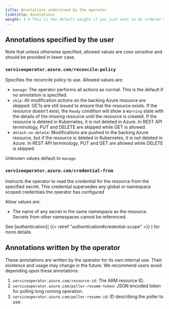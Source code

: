 ```yaml
---
title: Annotations understood by the operator
linktitle: Annotations
weight: 1 # This is the default weight if you just want to be ordered alphabetically
---
```


## Annotations specified by the user

Note that unless otherwise specified, allowed values are _case sensitive_ and should be provided in lower case.

### `serviceoperator.azure.com/reconcile-policy`

Specifies the reconcile policy to use. Allowed values are:

- `manage`: The operator performs all actions as normal. This is the default if no annotation is specified.
- `skip`: All modification actions on the backing Azure resource are skipped. GETs are still issued to ensure that the resource
exists. If the resource doesn't exist, the `Ready` condition will show a `Warning` state with the details of the missing resource
until the resource is created. If the resource is deleted in Kubernetes, it is _not_ deleted in Azure. In REST API terminology, 
PUT and DELETE are skipped while GET is allowed.
- `detach-on-delete`: Modifications are pushed to the backing Azure resource, but if the resource is deleted in Kubernetes, 
it is _not_ deleted in Azure. In REST API terminology, PUT and GET are allowed while DELETE is skipped.
    
Unknown values default to `manage`.

### `serviceoperator.azure.com/credential-from`

Instructs the operator to read the credential for the resource from the specified secret. 
This credential supersedes any global or namespace scoped credentials the operator has configured

Allow values are:
- The name of any secret in the same namespace as the resource. Secrets from other namespaces cannot be referenced.

See [authentication]( {{< relref "authentication#credential-scope" >}} ) for more details.

## Annotations written by the operator

These annotations are written by the operator for its own internal use. Their existence and usage may change in the future.
We recommend users avoid depending upon these annotations:

1. `serviceoperator.azure.com/resource-id`: The ARM resource ID.
2. `serviceoperator.azure.com/poller-resume-token`: JSON encoded token for polling long running operation.
3. `serviceoperator.azure.com/poller-resume-id`: ID describing the poller to use.
